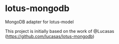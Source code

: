 # lotus-mongodb

MongoDB adapter for lotus-model

This project is initially based on the work of @Lucasas (https://github.com/lucasas/lotus-mongodb)
